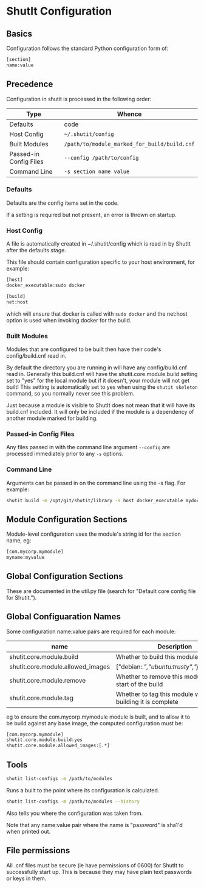 # ShutIt Configuration

## Basics

Configuration follows the standard Python configuration form of:

```sh
[section]
name:value
```

## Precedence

Configuration in shutit is processed in the following order:

| Type          | Whence |
| -------------- | ------ |
| Defaults      | code |
| Host Config   | `~/.shutit/config` |
| Built Modules | `/path/to/module_marked_for_build/build.cnf` |
| Passed-in Config Files | `--config /path/to/config` |
| Command Line  | `-s section name value` |

### Defaults

Defaults are the config items set in the code.

If a setting is required but not present, an error is thrown on startup.

### Host Config

A file is automatically created in ~/.shutit/config which is read in by ShutIt after the defaults stage.

This file should contain configuration specific to your host environment, for example:

```sh
[host]
docker_executable:sudo docker

[build]
net:host
```

which will ensure that docker is called with `sudo docker` and the net:host option is used when invoking docker for the build.

### Built Modules

Modules that are configured to be built then have their code's config/build.cnf read in.

By default the directory you are running in will have any config/build.cnf read in. Generally this
build.cnf will have the shutit.core.module.build setting set to "yes" for the local module but
if it doesn't, your module will not get built! This setting is automatically set to yes when 
using the ```shutit skeleton``` command, so you normally never see this problem.

Just because a module is visible to ShutIt does not mean that it will have its build.cnf 
included. It will only be included if the module is a dependency of another module marked for
building.


### Passed-in Config Files

Any files passed in with the command line argument `--config` are processed immediately prior to
any `-s` options.


### Command Line

Arguments can be passed in on the command line using the -s flag. For example:

```sh
shutit build -m /opt/git/shutit/library -s host docker_executable mydockerbinary
```

## Module Configuration Sections

Module-level configuration uses the module's string id for the section name, eg:

```sh
[com.mycorp.mymodule]
myname:myvalue
```


## Global Configuration Sections

These are documented in the util.py file (search for "Default core config file for ShutIt.").

## Global Configuaration Names

Some configuration name:value pairs are required for each module:

| name | Description | Example | Default |
|------|--------|----|----|
| shutit.core.module.build | Whether to build this module | yes | no |
| shutit.core.module.allowed_images | ["debian:.*","ubuntu:trusty","johnsmith/.*"] | [".*"] |
| shutit.core.module.remove | Whether to remove this module at the start of the build | yes | no |
| shutit.core.module.tag | Whether to tag this module when building it is complete | yes | no |


eg to ensure the com.mycorp.mymodule module is built, and to allow it to be 
build against any base image, the computed configuration must be:

```sh
[com.mycorp.mymodule]
shutit.core.module.build:yes
shutit.core.module.allowed_images:[.*]
```



## Tools

```sh
shutit list-configs -m /path/to/modules
```

Runs a built to the point where its configuration is calculated.


```sh
shutit list-configs -m /path/to/modules --history
```

Also tells you where the configuration was taken from.

Note that any name:value pair where the name is "password" is sha1'd when printed out.

## File permissions

All .cnf files must be secure (ie have permissions of 0600) for ShutIt to successfully start up. This is because they may have plain text passwords or keys in them.
